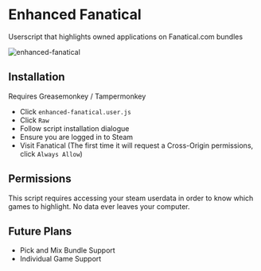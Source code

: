 # Enhanced Fanatical

Userscript that highlights owned applications on Fanatical.com bundles

![enhanced-fanatical](https://user-images.githubusercontent.com/2231426/42129844-6f25cb76-7c9f-11e8-9a3b-80fc44d2361f.png)

## Installation
Requires Greasemonkey / Tampermonkey

* Click `enhanced-fanatical.user.js`
* Click `Raw`
* Follow script installation dialogue
* Ensure you are logged in to Steam
* Visit Fanatical (The first time it will request a Cross-Origin permissions, click `Always Allow`)

## Permissions
This script requires accessing your steam userdata in order to know which games to highlight.  No data ever leaves your computer.

## Future Plans

* Pick and Mix Bundle Support
* Individual Game Support
